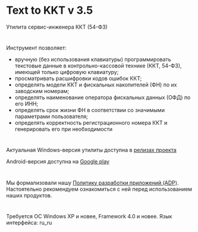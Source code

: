 # Text to KKT v 3.5

Утилита сервис-инженера ККТ (54-ФЗ)

#

Инструмент позволяет:
- вручную (без использования клавиатуры) программировать текстовые данные в контрольно-кассовой технике (ККТ, 54-ФЗ), имеющей только цифровую клавиатуру;
- просматривать расшифровки кодов ошибок ККТ;
- определять модели ККТ и фискальных накопителей (ФН) по их заводским номерам;
- определять наименование оператора фискальных данных (ОФД) по его ИНН;
- определять срок жизни ФН в соответствии со значимыми параметрами пользователя;
- определять корректность регистрационного номера ККТ и генерировать его при необходимости

#

Актуальная Windows-версия утилиты доступна в
[релизах проекта](https://github.com/adslbarxatov/TextToKKT/releases)

Android-версия доступна на
[Google play](https://play.google.com/store/apps/details?id=com.RD_AAOW.TextToKKT)

#

Мы формализовали нашу [Политику разработки приложений (ADP)](https://vk.com/@rdaaow_fupl-adp).
Настоятельно рекомендуем ознакомиться с ней перед использованием наших продуктов.

#

Требуется ОС Windows XP и новее, Framework 4.0 и новее. Язык интерфейса: ru_ru
